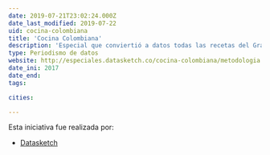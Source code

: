 ```yaml
---
date: 2019-07-21T23:02:24.000Z
date_last_modified: 2019-07-22
uid: cocina-colombiana
title: 'Cocina Colombiana'
description: 'Especial que conviertió a datos todas las recetas del Gran Libro de la Cocina Colombiana, del Ministerio de Cultura.'
type: Periodismo de datos
website: http://especiales.datasketch.co/cocina-colombiana/metodologia.html
date_ini: 2017
date_end: 
tags:

cities: 

---
```


Esta iniciativa fue realizada por:

- [Datasketch](/organizaciones/datasketch)
